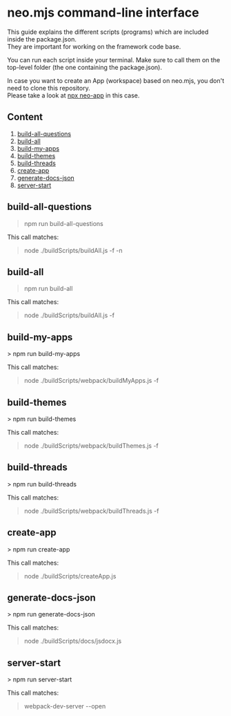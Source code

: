 # neo.mjs command-line interface
This guide explains the different scripts (programs) which are included inside the package.json.</br>
They are important for working on the framework code base.

You can run each script inside your terminal.
Make sure to call them on the top-level folder (the one containing the package.json).

In case you want to create an App (workspace) based on neo.mjs, you don't need to clone this repository.</br>
Please take a look at <a href="https://github.com/neomjs/create-app">npx neo-app</a> in this case.

## Content
1. <a href="#build-all-questions">build-all-questions</a>
2. <a href="#build-all">build-all</a>
3. <a href="#build-my-apps">build-my-apps</a>
4. <a href="#build-themes">build-themes</a>
5. <a href="#build-threads">build-threads</a>
6. <a href="#create-app">create-app</a>
7. <a href="#generate-docs-json">generate-docs-json</a>
8. <a href="#server-start">server-start</a>

<h2 id="build-all-questions">build-all-questions</h2>

> npm run build-all-questions

This call matches:
> node ./buildScripts/buildAll.js -f -n

## build-all
> npm run build-all

This call matches:
> node ./buildScripts/buildAll.js -f

<h2 id="build-my-apps">build-my-apps</h2>
> npm run build-my-apps

This call matches:
> node ./buildScripts/webpack/buildMyApps.js -f

<h2 id="build-themes">build-themes</h2>
> npm run build-themes

This call matches:
> node ./buildScripts/webpack/buildThemes.js -f

<h2 id="build-threads">build-threads</h2>
> npm run build-threads

This call matches:
> node ./buildScripts/webpack/buildThreads.js -f

<h2 id="create-app">create-app</h2>
> npm run create-app

This call matches:
> node ./buildScripts/createApp.js

<h2 id="generate-docs-json">generate-docs-json</h2>
> npm run generate-docs-json

This call matches:
> node ./buildScripts/docs/jsdocx.js

<h2 id="server-start">server-start</h2>
> npm run server-start

This call matches:
> webpack-dev-server --open